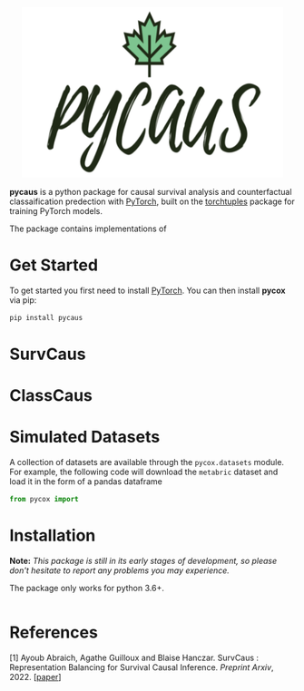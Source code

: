 <p align="center">
  <img width="460" height="300" src="https://github.com/abraich/pycaus/blob/main/pycaus.png">
</p>







**pycaus** is a python package for causal survival analysis and counterfactual classaification predection with [PyTorch](https://pytorch.org), built on the [torchtuples](https://github.com/havakv/torchtuples) package for training PyTorch models. 

The package contains implementations of 
# Get Started

To get started you first need to install [PyTorch](https://pytorch.org/get-started/locally/).
You can then install **pycox** via pip: 
```sh
pip install pycaus
```




# SurvCaus
# ClassCaus


# Simulated Datasets
A collection of datasets are available through the `pycox.datasets` module.
For example, the following code will download the `metabric` dataset and load it in the form of a pandas dataframe
```python
from pycox import 
```



# Installation

**Note:** *This package is still in its early stages of development, so please don't hesitate to report any problems you may experience.* 

The package only works for python 3.6+.

```sh
```



# References

  \[1\] Ayoub Abraich, Agathe Guilloux and Blaise Hanczar. SurvCaus : Representation Balancing for Survival Causal Inference. *Preprint Arxiv*, 2022. \[[paper](https://arxiv.org/pdf/2203.15672.pdf)\]

